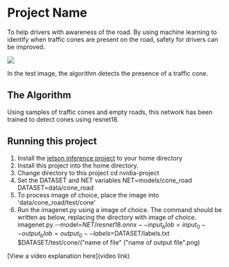 # Project Name

To help drivers with awareness of the road. By using machine learning to identify when traffic cones are present on the road, safety for drivers can be improved.

![](https://user-images.githubusercontent.com/95560015/175785847-53bd1812-1fe9-47db-a4d1-d44d1699cdf3.png)


In the test image, the algorithm detects the presence of a traffic cone.


## The Algorithm

Using samples of traffic cones and empty roads, this network has been trained to detect cones using resnet18. 

## Running this project

1. Install the [jetson inference project]([url](https://github.com/dusty-nv/jetson-inference)) to your home directory
2. Install this project into the home directory.
3. Change directory to this project 
   cd nvidia-project
4. Set the DATASET and NET variables
   NET=models/cone_road
   DATASET=data/cone_road
5. To process image of choice, place the image into 'data/cone_road/test/cone'
6. Run the imagenet.py using a image of choice. The command should be written as below, replacing the directory with image of choice. 
   imagenet.py --model=$NET/resnet18.onnx --input_blob=input_0 --output_blob=output_0 --labels=$DATASET/labels.txt $DATASET/test/cone/("name of file"  ("name of output file".png)

[View a video explanation here](video link)
